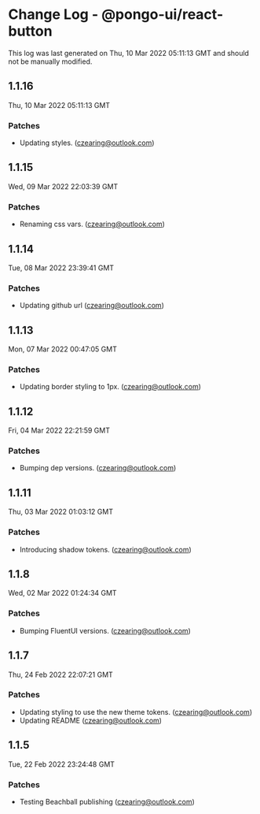 # Change Log - @pongo-ui/react-button

This log was last generated on Thu, 10 Mar 2022 05:11:13 GMT and should not be manually modified.

<!-- Start content -->

## 1.1.16

Thu, 10 Mar 2022 05:11:13 GMT

### Patches

- Updating styles. (czearing@outlook.com)

## 1.1.15

Wed, 09 Mar 2022 22:03:39 GMT

### Patches

- Renaming css vars. (czearing@outlook.com)

## 1.1.14

Tue, 08 Mar 2022 23:39:41 GMT

### Patches

- Updating github url (czearing@outlook.com)

## 1.1.13

Mon, 07 Mar 2022 00:47:05 GMT

### Patches

- Updating border styling to 1px. (czearing@outlook.com)

## 1.1.12

Fri, 04 Mar 2022 22:21:59 GMT

### Patches

- Bumping dep versions. (czearing@outlook.com)

## 1.1.11

Thu, 03 Mar 2022 01:03:12 GMT

### Patches

- Introducing shadow tokens. (czearing@outlook.com)

## 1.1.8

Wed, 02 Mar 2022 01:24:34 GMT

### Patches

- Bumping FluentUI versions. (czearing@outlook.com)

## 1.1.7

Thu, 24 Feb 2022 22:07:21 GMT

### Patches

- Updating styling to use the new theme tokens. (czearing@outlook.com)
- Updating README (czearing@outlook.com)

## 1.1.5

Tue, 22 Feb 2022 23:24:48 GMT

### Patches

- Testing Beachball publishing (czearing@outlook.com)
